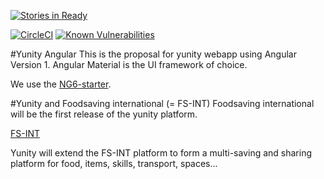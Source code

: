 [![Stories in Ready](https://badge.waffle.io/yunity/yunity-angular.svg?label=In%20Progress&title=In%20Progress)](http://waffle.io/yunity/yunity-angular)

[![CircleCI](https://circleci.com/gh/yunity/yunity-angular.svg?style=svg)](https://circleci.com/gh/yunity/yunity-angular)
[![Known Vulnerabilities](https://snyk.io/test/github/yunity/yunity-angular/badge.svg)](https://snyk.io/test/github/yunity/yunity-angular)

#Yunity Angular
This is the proposal for yunity webapp using Angular Version 1.
Angular Material is the UI framework of choice.

We use the [NG6-starter](https://github.com/AngularClass/NG6-starter).


#Yunity and Foodsaving international (= FS-INT)
Foodsaving international will be the first release of the yunity platform.

[FS-INT](https://yunity.atlassian.net/wiki/display/FSINT/)

Yunity will extend the FS-INT platform to form a multi-saving and sharing platform for food, items, skills, transport, spaces...
 
